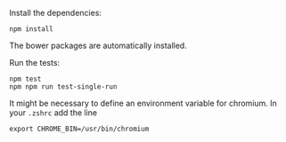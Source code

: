 Install the dependencies: 

```
npm install
```

The bower packages are automatically installed.

Run the tests:

```
npm test
npm npm run test-single-run
```
It might be necessary to define an environment variable for chromium. In your `.zshrc` add the line

```
export CHROME_BIN=/usr/bin/chromium
```
